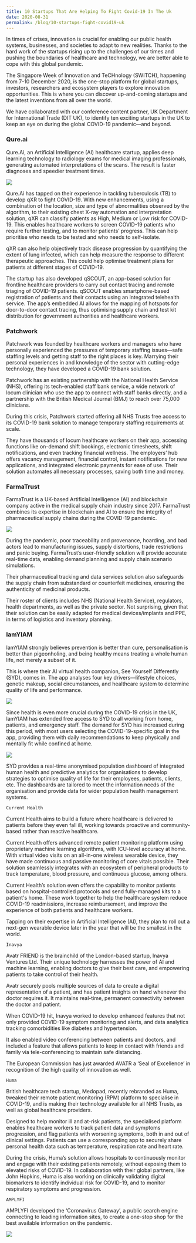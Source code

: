 ```yaml
---
title: 10 Startups That Are Helping To Fight Covid-19 In The Uk
date: 2020-08-31
permalink: /blog/10-startups-fight-covid19-uk
---
```

In times of crises, innovation is crucial for enabling our public health systems, businesses, and societies to adapt to new realities. Thanks to the hard work of the startups rising up to the challenges of our times and pushing the boundaries of healthcare and technology, we are better able to cope with this global pandemic.

The Singapore Week of Innovation and TeCHnology (SWITCH), happening from 7-10 December 2020, is the one-stop platform for global startups, investors, researchers and ecosystem players to explore innovation opportunities. This is where you can discover up-and-coming startups and the latest inventions from all over the world.

We have collaborated with our conference content partner, UK Department for International Trade (DIT UK), to identify ten exciting startups in the UK to keep an eye on during the global COVID-19 pandemic—and beyond.

  
### Qure.ai

Qure.Ai, an Artificial Intelligence (AI) healthcare startup, applies deep learning technology to radiology exams for medical imaging professionals, generating automated interpretations of the scans. The result is faster diagnoses and speedier treatment times.

![](/images/SWITCH_2020-QureAI.jpg)

Qure.Ai has tapped on their experience in tackling tuberculosis (TB) to develop qXR to fight COVID-19. With new enhancements, using a combination of the location, size and type of abnormalities observed by the algorithm, to their existing chest X-ray automation and interpretation solution, qXR can classify patients as High, Medium or Low risk for COVID-19. This enables healthcare workers to screen COVID-19 patients who require further testing, and to monitor patients’ progress. This can help prioritise who needs to be tested and who needs to self-isolate.

qXR can also help objectively track disease progression by quantifying the extent of lung infected, which can help measure the response to different therapeutic approaches. This could help optimise treatment plans for patients at different stages of COVID-19.

The startup has also developed qSCOUT, an app-based solution for frontline healthcare providers to carry out contact tracing and remote triaging of COVID-19 patients. qSCOUT enables smartphone-based registration of patients and their contacts using an integrated telehealth service. The app’s embedded AI allows for the mapping of hotspots for door-to-door contact tracing, thus optimising supply chain and test kit distribution for government authorities and healthcare workers.

### Patchwork

Patchwork was founded by healthcare workers and managers who have personally experienced the pressures of temporary staffing issues—safe staffing levels and getting staff to the right places is key. Marrying their personal experiences in and knowledge of the sector with cutting-edge technology, they have developed a COVID-19 bank solution.

Patchwork has an existing partnership with the National Health Service (NHS), offering its tech-enabled staff bank service, a wide network of locum clinician who use the app to connect with staff banks directly, and a partnership with the British Medical Journal (BMJ) to reach over 75,000 clinicians.

During this crisis, Patchwork started offering all NHS Trusts free access to its COVID-19 bank solution to manage temporary staffing requirements at scale.

They have thousands of locum healthcare workers on their app, accessing functions like on-demand shift bookings, electronic timesheets, shift notifications, and even tracking financial wellness. The employers’ hub offers vacancy management, financial control, instant notifications for new applications, and integrated electronic payments for ease of use. Their solution automates all necessary processes, saving both time and money.

### FarmaTrust

FarmaTrust is a UK-based Artificial Intelligence (AI) and blockchain company active in the medical supply chain industry since 2017. FarmaTrust combines its expertise in blockchain and AI to ensure the integrity of pharmaceutical supply chains during the COVID-19 pandemic.

![](/images/SWITCH_2020-FarmaTrust.png)

During the pandemic, poor traceability and provenance, hoarding, and bad actors lead to manufacturing issues, supply distortions, trade restrictions and panic buying. FarmaTrust’s user-friendly solution will provide accurate real-time data, enabling demand planning and supply chain scenario simulations.

Their pharmaceutical tracking and data services solution also safeguards the supply chain from substandard or counterfeit medicines, ensuring the authenticity of medicinal products.

Their roster of clients includes NHS (National Health Service), regulators, health departments, as well as the private sector. Not surprising, given that their solution can be easily adapted for medical devices/implants and PPE, in terms of logistics and inventory planning.

### IamYIAM

IamYIAM strongly believes prevention is better than cure, personalisation is better than pigeonholing, and being healthy means treating a whole human life, not merely a subset of it.

This is where their AI virtual health companion, See Yourself Differently (SYD), comes in. The app analyses four key drivers—lifestyle choices, genetic makeup, social circumstances, and healthcare system to determine quality of life and performance.

![](/images/SWITCH_2020-IAMYIAM.png)

Since health is even more crucial during the COVID-19 crisis in the UK, IamYIAM has extended free access to SYD to all working from home, patients, and emergency staff. The demand for SYD has increased during this period, with most users selecting the COVID-19-specific goal in the app, providing them with daily recommendations to keep physically and mentally fit while confined at home.

![](/images/SWITCH_2020-IAMYIAM_2.png)

SYD provides a real-time anonymised population dashboard of integrated human health and predictive analytics for organisations to develop strategies to optimise quality of life for their employees, patients, clients, etc. The dashboards are tailored to meet the information needs of the organisation and provide data for wider population health management systems. 

 

    Current Health      

Current Health aims to build a future where healthcare is delivered to patients before they even fall ill, working towards proactive and community-based rather than reactive healthcare.

 

Current Health offers advanced remote patient monitoring platform using proprietary machine learning algorithms, with ICU-level accuracy at home. With virtual video visits on an all-in-one wireless wearable device, they have made continuous and passive monitoring of core vitals possible. Their solution seamlessly integrates with an ecosystem of peripheral products to track temperature, blood pressure, and continuous glucose, among others. 

 

Current Health’s solution even offers the capability to monitor patients based on hospital-controlled protocols and send fully-managed kits to a patient's home. These work together to help the healthcare system reduce COVID-19 readmissions, increase reimbursement, and improve the experience of both patients and healthcare workers.      

 

Tapping on their expertise in Artificial Intelligence (AI), they plan to roll out a next-gen wearable device later in the year that will be the smallest in the world.

 

    Inavya

Avatr FRIEND is the brainchild of the London-based startup, Inavya Ventures Ltd. Their unique technology harnesses the power of AI and machine learning, enabling doctors to give their best care, and empowering patients to take control of their health. 

 

Avatr securely pools multiple sources of data to create a digital representation of a patient, and has patient insights on hand whenever the doctor requires it. It maintains real-time, permanent connectivity between the doctor and patient. 

 

When COVID-19 hit, Inavya worked to develop enhanced features that not only provided COVID-19 symptom monitoring and alerts, and data analytics tracking comorbidities like diabetes and hypertension. 

 

It also enabled video conferencing between patients and doctors, and included a feature that allows patients to keep in contact with friends and family via tele-conferencing to maintain safe distancing. 

 

The European Commission has just awarded AVATR a ‘Seal of Excellence’ in recognition of the high quality of innovation as well. 

 

    Huma

British healthcare tech startup, Medopad, recently rebranded as Huma, tweaked their remote patient monitoring (RPM) platform to specialise in COVID-19, and is making their technology available for all NHS Trusts, as well as global healthcare providers. 

 

Designed to help monitor ill and at-risk patients, the specialised platform enables healthcare workers to track patient data and symptoms progression, and flag patients with worsening symptoms, both in and out of clinical settings. Patients can use a corresponding app to securely share personal health data such as temperature, respiration rate and heart rate.

 

During the crisis, Huma’s solution allows hospitals to continuously monitor and engage with their existing patients remotely, without exposing them to elevated risks of COVID-19. In collaboration with their global partners, like John Hopkins, Huma is also working on clinically validating digital biomarkers to identify individual risk for COVID-19, and to monitor respiratory symptoms and progression.

 

    AMPLYFI

AMPLYFI developed the ‘Coronavirus Gateway’, a public search engine connecting to leading information sites, to create a one-stop shop for the best available information on the pandemic. 

![](/images/SWITCH_2020-Amplyfi.png)